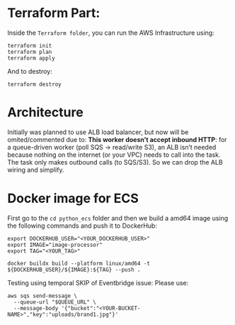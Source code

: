 # Terraform Part:
Inside the `Terraform folder`, you can run the AWS Infrastructure using:
```
terraform init
terraform plan
terraform apply
```

And to destroy:
```
terraform destroy
```


# Architecture
Initially was planned to use ALB load balancer, but now will be omited/commented due to:
**This worker doesn’t accept inbound HTTP**: for a queue-driven worker (poll SQS → read/write S3), an ALB isn’t needed because nothing on the internet (or your VPC) needs to call into the task. The task only makes outbound calls (to SQS/S3). So we can drop the ALB wiring and simplify.


# Docker image for ECS
First go to the `cd python_ecs` folder and then we build a amd64 image using the following commands and push it to DockerHub:

```
export DOCKERHUB_USER="<YOUR_DOCKERHUB_USER>"
export IMAGE="image-processor"
export TAG="<YOUR_TAG>"

docker buildx build --platform linux/amd64 -t ${DOCKERHUB_USER}/${IMAGE}:${TAG} --push .
```


Testing using temporal SKIP of Eventbridge issue:
Please use:
```
aws sqs send-message \
  --queue-url "$QUEUE_URL" \
  --message-body '{"bucket":"<YOUR-BUCKET-NAME>","key":"uploads/brand1.jpg"}'
```